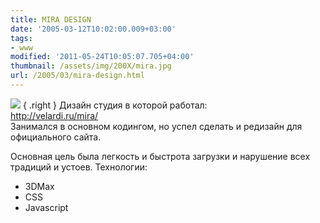 ```yaml
---
title: MIRA DESIGN
date: '2005-03-12T10:02:00.009+03:00'
tags:
- www
modified: '2011-05-24T10:05:07.705+04:00'
thumbnail: /assets/img/200X/mira.jpg
url: /2005/03/mira-design.html
---
```

![](/assets/img/200X/mira.jpg)
{ .right }
Дизайн студия в которой работал:  
http://velardi.ru/mira/  
Занимался в основном кодингом, но успел сделать и редизайн для официального сайта. 

Основная цель была легкость и быстрота загрузки и нарушение всех традиций и устоев. 
Технологии:
- 3DMax
- CSS
- Javascript
